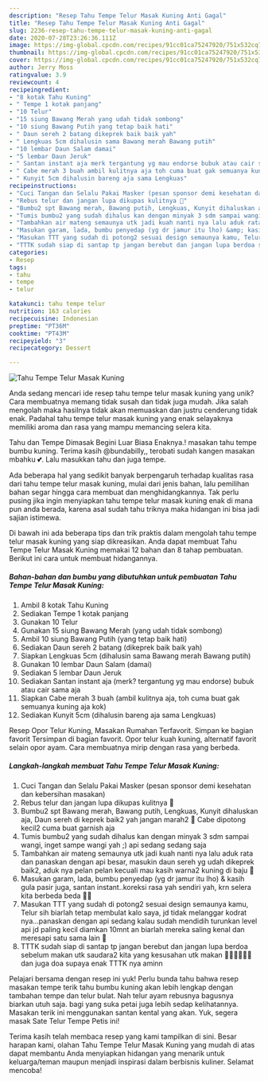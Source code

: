 ```yaml
---
description: "Resep Tahu Tempe Telur Masak Kuning Anti Gagal"
title: "Resep Tahu Tempe Telur Masak Kuning Anti Gagal"
slug: 2236-resep-tahu-tempe-telur-masak-kuning-anti-gagal
date: 2020-07-28T23:26:36.111Z
image: https://img-global.cpcdn.com/recipes/91cc01ca75247920/751x532cq70/tahu-tempe-telur-masak-kuning-foto-resep-utama.jpg
thumbnail: https://img-global.cpcdn.com/recipes/91cc01ca75247920/751x532cq70/tahu-tempe-telur-masak-kuning-foto-resep-utama.jpg
cover: https://img-global.cpcdn.com/recipes/91cc01ca75247920/751x532cq70/tahu-tempe-telur-masak-kuning-foto-resep-utama.jpg
author: Jerry Moss
ratingvalue: 3.9
reviewcount: 4
recipeingredient:
- "8 kotak Tahu Kuning"
- " Tempe 1 kotak panjang"
- "10 Telur"
- "15 siung Bawang Merah yang udah tidak sombong"
- "10 siung Bawang Putih yang tetap baik hati"
- " Daun sereh 2 batang dikeprek baik baik yah"
- " Lengkuas 5cm dihalusin sama Bawang merah Bawang putih"
- "10 lembar Daun Salam damai"
- "5 lembar Daun Jeruk"
- " Santan instant aja merk tergantung yg mau endorse bubuk atau cair sama aja"
- " Cabe merah 3 buah ambil kulitnya aja toh cuma buat gak semuanya kuning aja kok"
- " Kunyit 5cm dihalusin bareng aja sama Lengkuas"
recipeinstructions:
- "Cuci Tangan dan Selalu Pakai Masker (pesan sponsor demi kesehatan dan kebersihan masakan)"
- "Rebus telur dan jangan lupa dikupas kulitnya 🤗"
- "Bumbu2 spt Bawang merah, Bawang putih, Lengkuas, Kunyit dihaluskan aja, Daun sereh di keprek baik2 yah jangan marah2 🤗 Cabe dipotong kecil2 cuma buat garnish aja"
- "Tumis bumbu2 yang sudah dihalus kan dengan minyak 3 sdm sampai wangi, inget sampe wangi yah ;) api sedang sedang saja"
- "Tambahkan air mateng semaunya utk jadi kuah nanti nya lalu aduk rata dan panaskan dengan api besar, masukin daun sereh yg udah dikeprek baik2, aduk nya pelan pelan kecuali mau kasih warna2 kuning di baju 🤣"
- "Masukan garam, lada, bumbu penyedap (yg dr jamur itu lho) &amp; kasih gula pasir juga, santan instant..koreksi rasa yah sendiri yah, krn selera kita berbeda beda 🙏🏽"
- "Masukan TTT yang sudah di potong2 sesuai design semaunya kamu, Telur sih biarlah tetap membulat kalo saya, jd tidak melanggar kodrat nya...panaskan dengan api sedang kalau sudah mendidih turunkan level api jd paling kecil diamkan 10mnt an biarlah mereka saling kenal dan meresapi satu sama lain 🥰"
- "TTTK sudah siap di santap tp jangan berebut dan jangan lupa berdoa sebelum makan utk saudara2 kita yang kesusahan utk makan 🙏🏽🙏🏽🙏🏽dan juga doa supaya enak TTTK nya aminn"
categories:
- Resep
tags:
- tahu
- tempe
- telur

katakunci: tahu tempe telur 
nutrition: 163 calories
recipecuisine: Indonesian
preptime: "PT36M"
cooktime: "PT43M"
recipeyield: "3"
recipecategory: Dessert

---
```



![Tahu Tempe Telur Masak Kuning](https://img-global.cpcdn.com/recipes/91cc01ca75247920/751x532cq70/tahu-tempe-telur-masak-kuning-foto-resep-utama.jpg)

Anda sedang mencari ide resep tahu tempe telur masak kuning yang unik? Cara membuatnya memang tidak susah dan tidak juga mudah. Jika salah mengolah maka hasilnya tidak akan memuaskan dan justru cenderung tidak enak. Padahal tahu tempe telur masak kuning yang enak selayaknya memiliki aroma dan rasa yang mampu memancing selera kita.

Tahu dan Tempe Dimasak Begini Luar Biasa Enaknya.! masakan tahu tempe bumbu kuning. Terima kasih @bundabilly,, terobati sudah kangen masakan mbahku 💕. Lalu masukkan tahu dan juga tempe.

Ada beberapa hal yang sedikit banyak berpengaruh terhadap kualitas rasa dari tahu tempe telur masak kuning, mulai dari jenis bahan, lalu pemilihan bahan segar hingga cara membuat dan menghidangkannya. Tak perlu pusing jika ingin menyiapkan tahu tempe telur masak kuning enak di mana pun anda berada, karena asal sudah tahu triknya maka hidangan ini bisa jadi sajian istimewa.


Di bawah ini ada beberapa tips dan trik praktis dalam mengolah tahu tempe telur masak kuning yang siap dikreasikan. Anda dapat membuat Tahu Tempe Telur Masak Kuning memakai 12 bahan dan 8 tahap pembuatan. Berikut ini cara untuk membuat hidangannya.

<!--inarticleads1-->

##### Bahan-bahan dan bumbu yang dibutuhkan untuk pembuatan Tahu Tempe Telur Masak Kuning:

1. Ambil 8 kotak Tahu Kuning
1. Sediakan  Tempe 1 kotak panjang
1. Gunakan 10 Telur
1. Gunakan 15 siung Bawang Merah (yang udah tidak sombong)
1. Ambil 10 siung Bawang Putih (yang tetap baik hati)
1. Sediakan  Daun sereh 2 batang (dikeprek baik baik yah)
1. Siapkan  Lengkuas 5cm (dihalusin sama Bawang merah Bawang putih)
1. Gunakan 10 lembar Daun Salam (damai)
1. Sediakan 5 lembar Daun Jeruk
1. Sediakan  Santan instant aja (merk? tergantung yg mau endorse) bubuk atau cair sama aja
1. Siapkan  Cabe merah 3 buah (ambil kulitnya aja, toh cuma buat gak semuanya kuning aja kok)
1. Sediakan  Kunyit 5cm (dihalusin bareng aja sama Lengkuas)


Resep Opor Telur Kuning, Masakan Rumahan Terfavorit. Simpan ke bagian favorit Tersimpan di bagian favorit. Opor telur kuah kuning, alternatif favorit selain opor ayam. Cara membuatnya mirip dengan rasa yang berbeda. 

<!--inarticleads2-->

##### Langkah-langkah membuat Tahu Tempe Telur Masak Kuning:

1. Cuci Tangan dan Selalu Pakai Masker (pesan sponsor demi kesehatan dan kebersihan masakan)
1. Rebus telur dan jangan lupa dikupas kulitnya 🤗
1. Bumbu2 spt Bawang merah, Bawang putih, Lengkuas, Kunyit dihaluskan aja, Daun sereh di keprek baik2 yah jangan marah2 🤗 Cabe dipotong kecil2 cuma buat garnish aja
1. Tumis bumbu2 yang sudah dihalus kan dengan minyak 3 sdm sampai wangi, inget sampe wangi yah ;) api sedang sedang saja
1. Tambahkan air mateng semaunya utk jadi kuah nanti nya lalu aduk rata dan panaskan dengan api besar, masukin daun sereh yg udah dikeprek baik2, aduk nya pelan pelan kecuali mau kasih warna2 kuning di baju 🤣
1. Masukan garam, lada, bumbu penyedap (yg dr jamur itu lho) &amp; kasih gula pasir juga, santan instant..koreksi rasa yah sendiri yah, krn selera kita berbeda beda 🙏🏽
1. Masukan TTT yang sudah di potong2 sesuai design semaunya kamu, Telur sih biarlah tetap membulat kalo saya, jd tidak melanggar kodrat nya...panaskan dengan api sedang kalau sudah mendidih turunkan level api jd paling kecil diamkan 10mnt an biarlah mereka saling kenal dan meresapi satu sama lain 🥰
1. TTTK sudah siap di santap tp jangan berebut dan jangan lupa berdoa sebelum makan utk saudara2 kita yang kesusahan utk makan 🙏🏽🙏🏽🙏🏽dan juga doa supaya enak TTTK nya aminn


Pelajari bersama dengan resep ini yuk! Perlu bunda tahu bahwa resep masakan tempe terik tahu bumbu kuning akan lebih lengkap dengan tambahan tempe dan telur bulat. Nah telur ayam rebusnya bagusnya biarkan utuh saja. bagi yang suka petai juga lebih sedap kelihatannya. Masakan terik ini menggunakan santan kental yang akan. Yuk, segera masak Sate Telur Tempe Petis ini! 

Terima kasih telah membaca resep yang kami tampilkan di sini. Besar harapan kami, olahan Tahu Tempe Telur Masak Kuning yang mudah di atas dapat membantu Anda menyiapkan hidangan yang menarik untuk keluarga/teman maupun menjadi inspirasi dalam berbisnis kuliner. Selamat mencoba!
